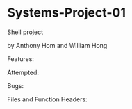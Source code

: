 # Systems-Project-01
Shell project

by Anthony Hom and William Hong

Features: 


Attempted: 

Bugs:

Files and Function Headers: 

